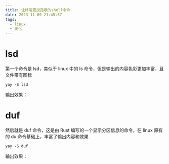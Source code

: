 ```yaml
---
title: 让终端更加亮眼的shell命令 
date: 2023-11-09 21:45:57
tags: 
  - linux
  - 美化
---
```


# lsd

第一个命令是 lsd，类似于 linux 中的 ls 命令，但是输出的内容色彩更加丰富，且文件带有图标

```shell
yay -S lsd
```

输出效果：


# duf 

然后就是 duf 命令，这是由 Rust 编写的一个显示分区信息的命令，在 linux 原有的 du 命令基础上，丰富了输出内容和效果

```shell
yay -S duf
```

输出效果：